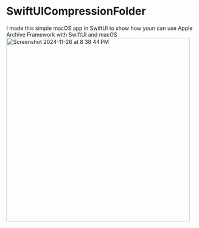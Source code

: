 # SwiftUICompressionFolder
I made this simple macOS app in SwiftUI to show how youn can use Apple Archive Framework with SwiftUI and macOS
<img width="482" alt="Screenshot 2024-11-26 at 8 38 44 PM" src="https://github.com/user-attachments/assets/25648f0a-aff3-4c4a-8974-1d62cd2e1b66">
